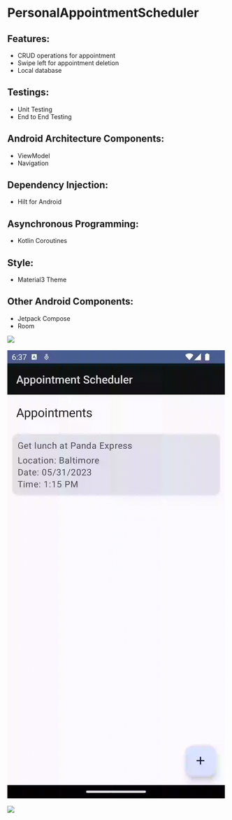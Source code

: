 # PersonalAppointmentScheduler
## Features:
* CRUD operations for appointment
* Swipe left for appointment deletion
* Local database

## Testings:
* Unit Testing
* End to End Testing

## Android Architecture Components:
* ViewModel
* Navigation

## Dependency Injection:
* Hilt for Android

## Asynchronous Programming:
* Kotlin Coroutines

## Style:
* Material3 Theme

## Other Android Components:
* Jetpack Compose
* Room

![](screenshots/AppointmentSchedulerGif1.gif)

![](screenshots/AppointmentSchedulerGif2.gif)

![](screenshots/AppointmentSchedulerGif3.gif)
